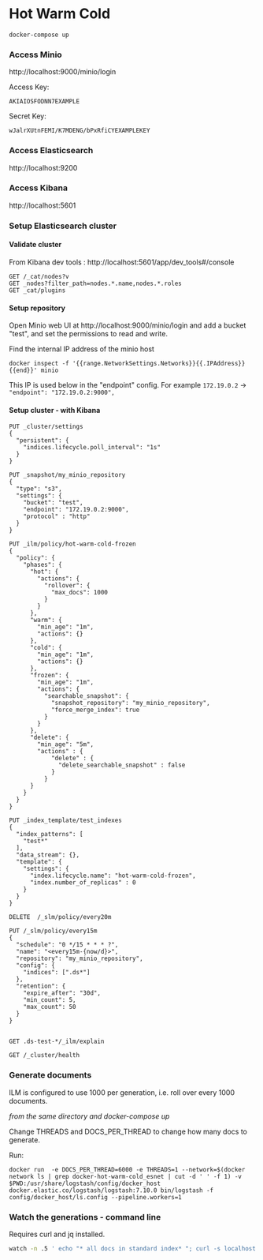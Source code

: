 # Hot Warm Cold
```
docker-compose up
```
### Access Minio

http://localhost:9000/minio/login

Access Key:
```
AKIAIOSFODNN7EXAMPLE
```
Secret Key:
```
wJalrXUtnFEMI/K7MDENG/bPxRfiCYEXAMPLEKEY
```

### Access Elasticsearch 

http://localhost:9200

### Access Kibana

http://localhost:5601

### Setup Elasticsearch cluster


#### Validate cluster

From Kibana dev tools : http://localhost:5601/app/dev_tools#/console

```
GET /_cat/nodes?v
GET _nodes?filter_path=nodes.*.name,nodes.*.roles
GET _cat/plugins
```

#### Setup repository


Open Minio web UI at http://localhost:9000/minio/login and add a bucket "test", and set the permissions to read and write. 


Find the internal IP address of the minio host
```
docker inspect -f '{{range.NetworkSettings.Networks}}{{.IPAddress}}{{end}}' minio
```

This IP is used below in the "endpoint" config. For example `172.19.0.2` -> ` "endpoint": "172.19.0.2:9000",`

#### Setup cluster - with Kibana



```
PUT _cluster/settings
{
  "persistent": {
    "indices.lifecycle.poll_interval": "1s"
  }
}

PUT _snapshot/my_minio_repository
{
  "type": "s3",
  "settings": {
    "bucket": "test",
    "endpoint": "172.19.0.2:9000",
    "protocol" : "http"
  }
}

PUT _ilm/policy/hot-warm-cold-frozen
{
  "policy": {
    "phases": {
      "hot": {
        "actions": {
          "rollover": {
            "max_docs": 1000
          }
        }
      },
      "warm": {
        "min_age": "1m",
        "actions": {}
      },
      "cold": {
        "min_age": "1m",
        "actions": {}
      },
      "frozen": {
        "min_age": "1m",
        "actions": {
          "searchable_snapshot": {
            "snapshot_repository": "my_minio_repository",
            "force_merge_index": true
          }
        }
      },
      "delete": {
        "min_age": "5m",
        "actions" : {
            "delete" : {
              "delete_searchable_snapshot" : false
            }
          }
      }
    }
  }
}

PUT _index_template/test_indexes
{
  "index_patterns": [
    "test*"
  ],
  "data_stream": {},
  "template": {
    "settings": {
      "index.lifecycle.name": "hot-warm-cold-frozen",
      "index.number_of_replicas" : 0
    }
  }
}

DELETE  /_slm/policy/every20m

PUT /_slm/policy/every15m
{
  "schedule": "0 */15 * * * ?", 
  "name": "<every15m-{now/d}>", 
  "repository": "my_minio_repository", 
  "config": { 
    "indices": [".ds*"] 
  },
  "retention": { 
    "expire_after": "30d", 
    "min_count": 5, 
    "max_count": 50 
  }
}


GET .ds-test-*/_ilm/explain

GET /_cluster/health

```



### Generate documents

ILM is configured to use 1000 per generation, i.e. roll over every 1000 documents. 

_from the same directory and docker-compose up_

Change THREADS and DOCS_PER_THREAD to change how many docs to generate. 

Run:
```
docker run  -e DOCS_PER_THREAD=6000 -e THREADS=1 --network=$(docker network ls | grep docker-hot-warm-cold_esnet | cut -d ' ' -f 1) -v $PWD:/usr/share/logstash/config/docker_host docker.elastic.co/logstash/logstash:7.10.0 bin/logstash -f config/docker_host/ls.config --pipeline.workers=1
```

### Watch the generations - command line

Requires curl and jq installed.

```bash
watch -n .5 ' echo "* all docs in standard index* "; curl -s localhost:9200/.ds-test-*/_count | jq; echo "* all docs including those in searchable snapshot *"; curl -s localhost:9200/test/_count | jq; curl -s localhost:9200/_cat/shards?v'
```
